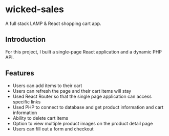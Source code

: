 # wicked-sales

A full stack LAMP & React shopping cart app.

## Introduction

For this project, I built a single-page React application and a dynamic PHP API.

## Features

* Users can add items to their cart
* Users can refresh the page and their cart items will stay
* Used React Router so that the single page application can access specific links
* Used PHP to connect to database and get product information and cart information
* Ability to delete cart items
* Option to view multiple product images on the product detail page
* Users can fill out a form and checkout
